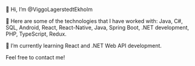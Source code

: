 👋 Hi, I’m @ViggoLagerstedtEkholm

👀 Here are some of the technologies that I have worked with:
Java, C#, SQL, Android, React, React-Native, Java, Spring Boot, .NET development, PHP, TypeScript, Redux.

🌱 I’m currently learning React and .NET Web API development.

Feel free to contact me!



<!---
ViggoLagerstedtEkholm/ViggoLagerstedtEkholm is a ✨ special ✨ repository because its `README.md` (this file) appears on your GitHub profile.
You can click the Preview link to take a look at your changes.
--->
